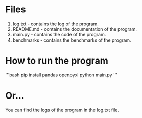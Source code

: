# Files

1. log.txt - contains the log of the program.
2. README.md - contains the documentation of the program.
3. main.py - contains the code of the program.
4. benchmarks - contains the benchmarks of the program.

# How to run the program
'''bash
pip install pandas openpyxl
python main.py
'''

# Or...
You can find the logs of the program in the log.txt file.